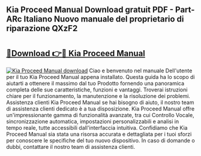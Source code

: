 ## Kia Proceed Manual Download gratuit PDF - Part-ARc Italiano Nuovo manuale del proprietario di riparazione QXzF2

# <h2><a href="http://df9zmm7.blite.top/?on=Kia+Proceed+Manual">🔗Download 👉🔴 Kia Proceed Manual</a></h2>

[![Kia Proceed Manual download](https://i.imgur.com/lujVjoI.png)](http://df9zmm7.blite.top/?on=Kia+Proceed+Manual)
Ciao e benvenuto nel manuale Dell'utente per il tuo Kia Proceed Manual appena installato. Questa guida ha lo scopo di aiutarti a ottenere il massimo dal tuo Prodotto fornendo una panoramica completa delle sue caratteristiche, funzioni e vantaggi. Troverai istruzioni chiare per il funzionamento, la manutenzione e la risoluzione dei problemi. Assistenza clienti Kia Proceed Manual se hai bisogno di aiuto, il nostro team di assistenza clienti dedicato è a tua disposizione. Kia Proceed Manual offre un'impressionante gamma di funzionalità avanzate, tra cui Controllo Vocale, sincronizzazione automatica, impostazioni personalizzabili e analisi in tempo reale, tutte accessibili dall'interfaccia intuitiva. Confidiamo che Kia Proceed Manual sia stata una risorsa accurata e dettagliata per i tuoi sforzi per conoscere le specifiche del tuo nuovo dispositivo. In caso di domande o dubbi, contattare il nostro team di assistenza clienti.
